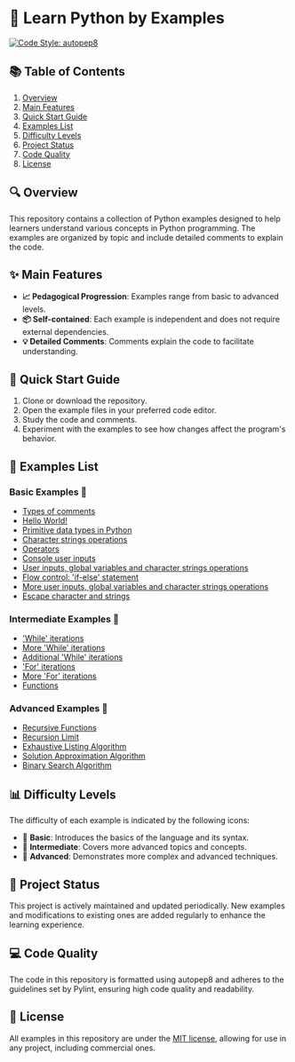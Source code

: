 # 🐍 Learn Python by Examples

[![Code Style: autopep8](https://img.shields.io/badge/Code%20Style-autopep8-blue.svg)](https://github.com/hhatto/autopep8)

## 📚 Table of Contents

1. [Overview](#overview)
2. [Main Features](#main-features)
3. [Quick Start Guide](#quick-start-guide)
4. [Examples List](#examples-list)
5. [Difficulty Levels](#difficulty-levels)
6. [Project Status](#project-status)
7. [Code Quality](#code-quality)
8. [License](#license)

## 🔍 Overview

This repository contains a collection of Python examples designed to help learners understand various concepts in Python programming. The examples are organized by topic and include detailed comments to explain the code.

## ✨ Main Features

- **📈 Pedagogical Progression**: Examples range from basic to advanced levels.
- **📦 Self-contained**: Each example is independent and does not require external dependencies.
- **💡 Detailed Comments**: Comments explain the code to facilitate understanding.

## 🚀 Quick Start Guide

1. Clone or download the repository.
2. Open the example files in your preferred code editor.
3. Study the code and comments.
4. Experiment with the examples to see how changes affect the program's behavior.

## 📝 Examples List

### Basic Examples 📗

- [Types of comments](https://github.com/seyerjo/learn-python-by-examples/blob/main/sample_00_comments_types.py)
- [Hello World!](https://github.com/seyerjo/learn-python-by-examples/blob/main/sample_01_hello_world.py)
- [Primitive data types in Python](https://github.com/seyerjo/learn-python-by-examples/blob/main/sample_02_primitives_data_types.py)
- [Character strings operations](https://github.com/seyerjo/learn-python-by-examples/blob/main/sample_03_strings_operations.py)
- [Operators](https://github.com/seyerjo/learn-python-by-examples/blob/main/sample_04_operators.py)
- [Console user inputs](https://github.com/seyerjo/learn-python-by-examples/blob/main/sample_05_inputs.py)
- [User inputs, global variables and character strings operations](https://github.com/seyerjo/learn-python-by-examples/blob/main/sample_06_inputs_variables_and_strings.py)
- [Flow control: 'if-else' statement](https://github.com/seyerjo/learn-python-by-examples/blob/main/sample_07_flow_control.py)
- [More user inputs, global variables and character strings operations](https://github.com/seyerjo/learn-python-by-examples/blob/main/sample_08_more_inputs_variables_and_strings.py)
- [Escape character and strings](https://github.com/seyerjo/learn-python-by-examples/blob/main/sample_09_escape_character_and_strings.py)

### Intermediate Examples 📙

- ['While' iterations](https://github.com/seyerjo/learn-python-by-examples/blob/main/sample_10_while_iterations.py)
- [More 'While' iterations](https://github.com/seyerjo/learn-python-by-examples/blob/main/sample_11_more_while_iterations.py)
- [Additional 'While' iterations](https://github.com/seyerjo/learn-python-by-examples/blob/main/sample_12_additional_while_iterations.py)
- ['For' iterations](https://github.com/seyerjo/learn-python-by-examples/blob/main/sample_13_for_iterations.py)
- [More 'For' iterations](https://github.com/seyerjo/learn-python-by-examples/blob/main/sample_14_more_for_iterations.py)
- [Functions](https://github.com/seyerjo/learn-python-by-examples/blob/main/sample_15_functions.py)

### Advanced Examples 📕

- [Recursive Functions](https://github.com/seyerjo/learn-python-by-examples/blob/main/sample_16_recursive_functions.py)
- [Recursion Limit](https://github.com/seyerjo/learn-python-by-examples/blob/main/sample_17_recursion_limit.py)
- [Exhaustive Listing Algorithm](https://github.com/seyerjo/learn-python-by-examples/blob/main/sample_18_exhaustive_listing_algorithm.py)
- [Solution Approximation Algorithm](https://github.com/seyerjo/learn-python-by-examples/blob/main/sample_19_solution_approximation_algorithm.py)
- [Binary Search Algorithm](https://github.com/seyerjo/learn-python-by-examples/blob/main/sample_20_binary_search_algorithm.py)

## 📊 Difficulty Levels

The difficulty of each example is indicated by the following icons:

- 📗 **Basic**: Introduces the basics of the language and its syntax.
- 📙 **Intermediate**: Covers more advanced topics and concepts.
- 📕 **Advanced**: Demonstrates more complex and advanced techniques.

## 🔄 Project Status

This project is actively maintained and updated periodically. New examples and modifications to existing ones are added regularly to enhance the learning experience.

## 💻 Code Quality

The code in this repository is formatted using autopep8 and adheres to the guidelines set by Pylint, ensuring high code quality and readability.

## 📜 License

All examples in this repository are under the [MIT license](./LICENSE), allowing for use in any project, including commercial ones.
